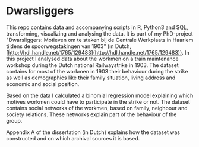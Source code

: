 # Dwarsliggers

This repo contains data and accompanying scripts in R, Python3 and SQL, transforming, visualizing and analysing the data. It is part of my PhD-project "Dwarsliggers: Motieven om te staken bij de Centrale Werkplaats in Haarlem tijdens de spoorwegstakingen van 1903" (in Dutch, [http://hdl.handle.net/1765/129483](http://hdl.handle.net/1765/129483)). In this project I analysed data about the workmen on a train maintenance workshop during the Dutch national Railwaystrike in 1903. The dataset contains for most of the workmen in 1903 their behaviour during the strike as well as demographics like their family situation, living address and economic and social position. 

Based on the data I calculated a binomial regression model explaining which motives workmen could have to participate in the strike or not. The dataset contains social networks of the workmen, based on family, neighbour and society relations. These networks explain part of the behaviour of the group.

Appendix A of the dissertation (in Dutch) explains how the dataset was constructed and on which archival sources it is based.


